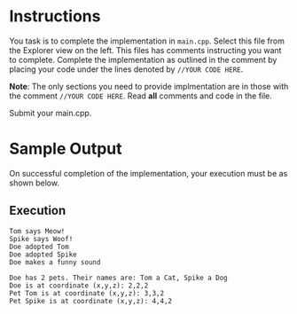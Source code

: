 # Instructions

You task is to complete the implementation in `main.cpp`. Select this file from the Explorer view on the left. This files has comments instructing you want to complete. Complete the implementation as outlined in the comment by placing your code under the lines denoted by ``//YOUR CODE HERE``.

**Note**: The only sections you need to provide implmentation are in those with the comment ``//YOUR CODE HERE``. Read **all** comments and code in the file.

Submit your main.cpp.


# Sample Output

On successful completion of the implementation, your execution must be as shown below.

## Execution
```
Tom says Meow!
Spike says Woof!
Doe adopted Tom
Doe adopted Spike
Doe makes a funny sound

Doe has 2 pets. Their names are: Tom a Cat, Spike a Dog
Doe is at coordinate (x,y,z): 2,2,2
Pet Tom is at coordinate (x,y,z): 3,3,2
Pet Spike is at coordinate (x,y,z): 4,4,2
```